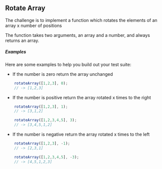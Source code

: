 ## Rotate Array

The challenge is to implement a function which rotates the elements of an array x number of positions

The function takes two arguments, an array and a number, and always returns an array.


##### Examples

Here are some examples to help you build out your test suite:

* If the number is zero return the array unchanged

```javascript
    rotateArray([1,2,3], 0);
    // -> [1,2,3]
```

* If the number is positive return the array rotated x times to the right

```javascript
    rotateArray([1,2,3], 1);
    // -> [3,1,2]
```

```javascript
    rotateArray([1,2,3,4,5], 3);
    // -> [3,4,5,1,2]
```

* If the number is negative return the array rotated x times to the left

```javascript
    rotateArray([1,2,3], -1);
    // -> [2,3,1]
```

```javascript
    rotateArray([1,2,3,4,5], -3);
    // -> [4,5,1,2,3]
```
